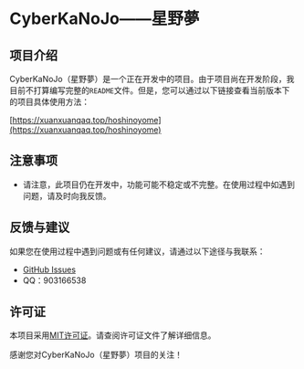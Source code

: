 # CyberKaNoJo——星野夢

## 项目介绍

CyberKaNoJo（星野夢）是一个正在开发中的项目。由于项目尚在开发阶段，我目前不打算编写完整的`README`文件。但是，您可以通过以下链接查看当前版本下的项目具体使用方法：

[https://xuanxuanqaq.top/hoshinoyome](https://xuanxuanqaq.top/hoshinoyome)

## 注意事项

- 请注意，此项目仍在开发中，功能可能不稳定或不完整。在使用过程中如遇到问题，请及时向我反馈。

## 反馈与建议

如果您在使用过程中遇到问题或有任何建议，请通过以下途径与我联系：

- [GitHub Issues](https://github.com/yourusername/CyberKaNoJo/issues)
- QQ：903166538

## 许可证

本项目采用[MIT许可证](LICENSE)。请查阅许可证文件了解详细信息。

感谢您对CyberKaNoJo（星野夢）项目的关注！